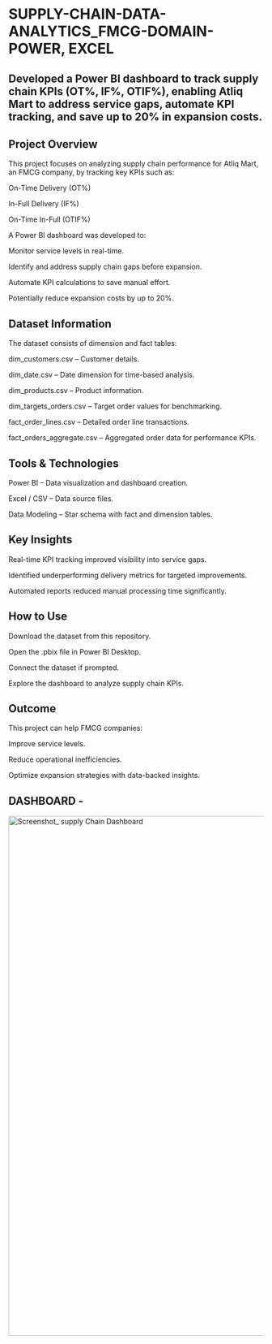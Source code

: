 # SUPPLY-CHAIN-DATA-ANALYTICS_FMCG-DOMAIN- POWER, EXCEL
## Developed a Power BI dashboard to track supply chain KPIs (OT%, IF%, OTIF%), enabling Atliq Mart to address service gaps, automate KPI tracking, and save up to 20% in expansion costs.

## Project Overview
This project focuses on analyzing supply chain performance for Atliq Mart, an FMCG company, by tracking key KPIs such as:

On-Time Delivery (OT%)

In-Full Delivery (IF%)

On-Time In-Full (OTIF%)

A Power BI dashboard was developed to:

Monitor service levels in real-time.

Identify and address supply chain gaps before expansion.

Automate KPI calculations to save manual effort.

Potentially reduce expansion costs by up to 20%.

## Dataset Information
The dataset consists of dimension and fact tables:

dim_customers.csv – Customer details.

dim_date.csv – Date dimension for time-based analysis.

dim_products.csv – Product information.

dim_targets_orders.csv – Target order values for benchmarking.

fact_order_lines.csv – Detailed order line transactions.

fact_orders_aggregate.csv – Aggregated order data for performance KPIs.

## Tools & Technologies
Power BI – Data visualization and dashboard creation.

Excel / CSV – Data source files.

Data Modeling – Star schema with fact and dimension tables.


 ## Key Insights
Real-time KPI tracking improved visibility into service gaps.

Identified underperforming delivery metrics for targeted improvements.

Automated reports reduced manual processing time significantly.

## How to Use
Download the dataset from this repository.

Open the .pbix file in Power BI Desktop.

Connect the dataset if prompted.

Explore the dashboard to analyze supply chain KPIs.

## Outcome
This project can help FMCG companies:

Improve service levels.

Reduce operational inefficiencies.

Optimize expansion strategies with data-backed insights.


## DASHBOARD - 
<img width="1536" height="1024" alt="Screenshot_ supply Chain Dashboard" src="https://github.com/user-attachments/assets/84c3e0dc-784b-4bbc-af20-46cc80eea12b" />












